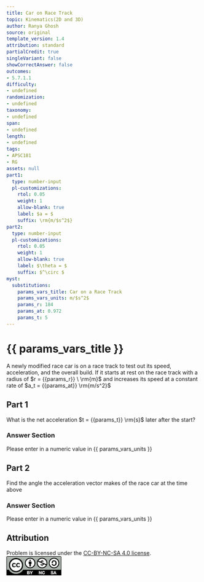 ```yaml
---
title: Car on Race Track
topic: Kinematics(2D and 3D)
author: Ranya Ghosh
source: original
template_version: 1.4
attribution: standard
partialCredit: true
singleVariant: false
showCorrectAnswer: false
outcomes:
- 5.7.1.1
difficulty:
- undefined
randomization:
- undefined
taxonomy:
- undefined
span:
- undefined
length:
- undefined
tags:
- APSC181
- RG
assets: null
part1:
  type: number-input
  pl-customizations:
    rtol: 0.05
    weight: 1
    allow-blank: true
    label: $a = $
    suffix: \rm{m/$s^2$}
part2:
  type: number-input
  pl-customizations:
    rtol: 0.05
    weight: 1
    allow-blank: true
    label: $\theta = $
    suffix: $^\circ $
myst:
  substitutions:
    params_vars_title: Car on a Race Track
    params_vars_units: m/$s^2$
    params_r: 184
    params_at: 0.972
    params_t: 5
---
```

# {{ params_vars_title }}
A newly modified race car is on a race track to test out its speed, acceleration, and the overall build.
If it starts at rest on the race track with a radius of $r = {{params_r}} \ \rm{m}$ and increases its speed at a constant rate of $a_t = {{params_at}} \rm{m/s^2}$

## Part 1

What is the net acceleration $t = {{params_t}} \rm{s}$ later after the start?

### Answer Section

Please enter in a numeric value in {{ params_vars_units }}

## Part 2

Find the angle the acceleration vector makes of the race car at the time above

### Answer Section

Please enter in a numeric value in {{ params_vars_units }}

## Attribution

Problem is licensed under the [CC-BY-NC-SA 4.0 license](https://creativecommons.org/licenses/by-nc-sa/4.0/).<br> ![The Creative Commons 4.0 license requiring attribution-BY, non-commercial-NC, and share-alike-SA license.](https://raw.githubusercontent.com/firasm/bits/master/by-nc-sa.png)